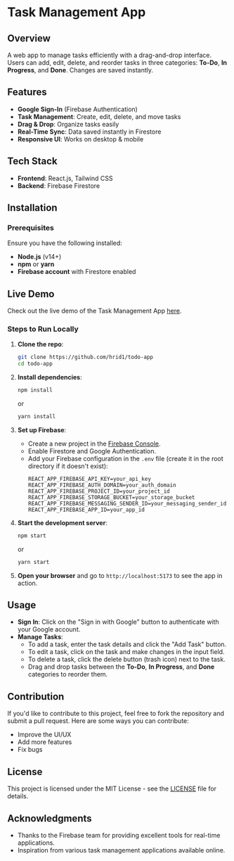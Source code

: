 # Task Management App

## Overview

A web app to manage tasks efficiently with a drag-and-drop interface. Users can add, edit, delete, and reorder tasks in three categories: **To-Do**, **In Progress**, and **Done**. Changes are saved instantly.

## Features

- **Google Sign-In** (Firebase Authentication)
- **Task Management**: Create, edit, delete, and move tasks
- **Drag & Drop**: Organize tasks easily
- **Real-Time Sync**: Data saved instantly in Firestore
- **Responsive UI**: Works on desktop & mobile

## Tech Stack

- **Frontend**: React.js, Tailwind CSS
- **Backend**: Firebase Firestore

## Installation

### Prerequisites

Ensure you have the following installed:

- **Node.js** (v14+)
- **npm** or **yarn**
- **Firebase account** with Firestore enabled

## Live Demo

Check out the live demo of the Task Management App [here](https://todo-hr-app.web.app/).

### Steps to Run Locally

1. **Clone the repo**:

   ```sh
   git clone https://github.com/hrid1/todo-app
   cd todo-app
   ```

2. **Install dependencies**:

   ```sh
   npm install
   ```

   or

   ```sh
   yarn install
   ```

3. **Set up Firebase**:

   - Create a new project in the [Firebase Console](https://console.firebase.google.com/).
   - Enable Firestore and Google Authentication.
   - Add your Firebase configuration in the `.env` file (create it in the root directory if it doesn't exist):
     ```plaintext
     REACT_APP_FIREBASE_API_KEY=your_api_key
     REACT_APP_FIREBASE_AUTH_DOMAIN=your_auth_domain
     REACT_APP_FIREBASE_PROJECT_ID=your_project_id
     REACT_APP_FIREBASE_STORAGE_BUCKET=your_storage_bucket
     REACT_APP_FIREBASE_MESSAGING_SENDER_ID=your_messaging_sender_id
     REACT_APP_FIREBASE_APP_ID=your_app_id
     ```

4. **Start the development server**:

   ```sh
   npm start
   ```

   or

   ```sh
   yarn start
   ```

5. **Open your browser** and go to `http://localhost:5173` to see the app in action.

## Usage

- **Sign In**: Click on the "Sign in with Google" button to authenticate with your Google account.
- **Manage Tasks**:
  - To add a task, enter the task details and click the "Add Task" button.
  - To edit a task, click on the task and make changes in the input field.
  - To delete a task, click the delete button (trash icon) next to the task.
  - Drag and drop tasks between the **To-Do**, **In Progress**, and **Done** categories to reorder them.

## Contribution

If you'd like to contribute to this project, feel free to fork the repository and submit a pull request. Here are some ways you can contribute:

- Improve the UI/UX
- Add more features
- Fix bugs

## License

This project is licensed under the MIT License - see the [LICENSE](LICENSE) file for details.

## Acknowledgments

- Thanks to the Firebase team for providing excellent tools for real-time applications.
- Inspiration from various task management applications available online.

